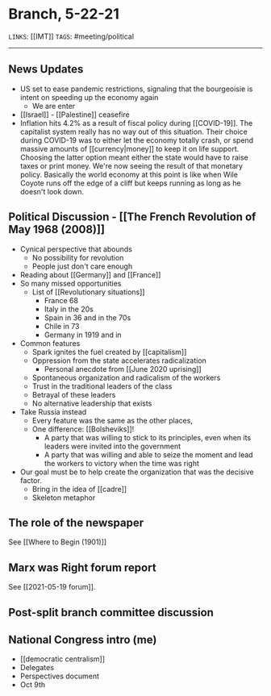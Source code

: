 # Branch, 5-22-21
`LINKS`: [[IMT]]
`TAGS`: #meeting/political 

---
## News Updates
- US set to ease pandemic restrictions, signaling that the bourgeoisie is intent on speeding up the economy again
	- We are enter
- [[Israel]] - [[Palestine]] ceasefire
- Inflation hits 4.2% as a result of fiscal policy during [[COVID-19]]. The capitalist system really has no way out of this situation. Their choice during COVID-19 was to either let the economy totally crash, or spend massive amounts of [[currency|money]] to keep it on life support. Choosing the latter option meant either the state would have to raise taxes or print money. We're now seeing the result of that monetary policy. Basically the world economy at this point is like when Wile Coyote runs off the edge of a cliff but keeps running as long as he doesn't look down. 

## Political Discussion - [[The French Revolution of May 1968 (2008)]]
- Cynical perspective that abounds
	- No possibility for revolution
	- People just don't care enough
- Reading about [[Germany]] and [[France]]
- So many missed opportunities
	- List of [[Revolutionary situations]]
		- France 68
		- Italy in the 20s
		- Spain in 36 and in the 70s
		- Chile in 73
		- Germany in 1919 and in 
- Common features
	- Spark ignites the fuel created by [[capitalism]]
	- Oppression from the state accelerates radicalization
		- Personal anecdote from [[June 2020 uprising]]
	- Spontaneous organization and radicalism of the workers
	- Trust in the traditional leaders of the class
	- Betrayal of these leaders
	- No alternative leadership that exists
- Take Russia instead
	- Every feature was the same as the other places,
	- One difference: [[Bolsheviks]]!
		- A party that was willing to stick to its principles, even when its leaders were invited into the government
		- A party that was willing and able to seize the moment and lead the workers to victory when the time was right
- Our goal must be to help create the organization that was the decisive factor.
	- Bring in the idea of [[cadre]]
	- Skeleton metaphor

## The role of the newspaper
See [[Where to Begin (1901)]]

## Marx was Right forum report
See [[2021-05-19 forum]].

## Post-split branch committee discussion

## National Congress intro (me)
- [[democratic centralism]]
- Delegates
- Perspectives document
- Oct 9th